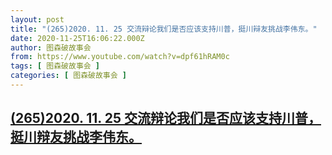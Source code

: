 ```yaml
---
layout: post
title: "(265)2020. 11. 25 交流辩论我们是否应该支持川普，挺川辩友挑战李伟东。"
date: 2020-11-25T16:06:22.000Z
author: 图森破故事会
from: https://www.youtube.com/watch?v=dpf61hRAM0c
tags: [ 图森破故事会 ]
categories: [ 图森破故事会 ]
---
```

<!--1606320382000-->
[(265)2020. 11. 25 交流辩论我们是否应该支持川普，挺川辩友挑战李伟东。](https://www.youtube.com/watch?v=dpf61hRAM0c)
------

<div>

</div>
